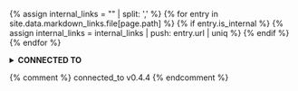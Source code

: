 {% assign internal_links = "" | split: ',' %}
{% for entry in site.data.markdown_links.file[page.path] %}
  {% if entry.is_internal %}
    {% assign internal_links = internal_links | push: entry.url | uniq %}
  {% endif %}
{% endfor %}

<details close markdown="block">
  <summary id="index">
    <b>CONNECTED TO</b>
  </summary>
  {: .text-delta .text-right}
<p>
{% for entry in internal_links %}
  {% assign target = site.pages | where: 'path', entry %}
  {% assign prettylink = entry | split: "." | first %}
  <a href="{{ site.url }}/{{ prettylink }}">{{ target[0].title }}</a><br>
{% endfor %}
</p>
{: .text-delta .text-right}
</details>

{% comment %}
connected_to v0.4.4
{% endcomment %}
